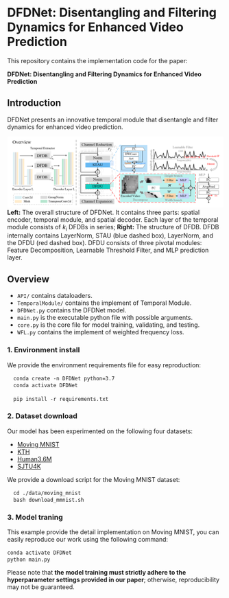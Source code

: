 # DFDNet: Disentangling and Filtering Dynamics for Enhanced Video Prediction

This repository contains the implementation code for the paper:

__DFDNet: Disentangling and Filtering Dynamics for Enhanced Video Prediction__

## Introduction

DFDNet presents an innovative temporal module that disentangle and filter dynamics for enhanced video prediction. 

![DFDNet](/img/figure1.png "The overall framework of DFDNet")
__Left:__ The overall structure of DFDNet. It contains three parts: spatial encoder, temporal module, and spatial decoder. Each layer of the temporal module consists of $k_{i}$ DFDBs in series; __Right:__  The structure of DFDB. DFDB internally contains LayerNorm, STAU (blue dashed box), LayerNorm, and the DFDU (red dashed box). DFDU consists of three pivotal modules: Feature Decomposition, Learnable Threshold Filter, and MLP prediction layer.

## Overview

* `API/` contains dataloaders.
* `TemporalModule/` contains the implement of Temporal Module.
* `DFDNet.py` contains the DFDNet model.
* `main.py` is the executable python file with possible arguments.
* `core.py` is the core file for model training, validating, and testing. 
* `WFL.py` contains the implement of weighted frequency loss.

### 1. Environment install
We provide the environment requirements file for easy reproduction:
```
  conda create -n DFDNet python=3.7
  conda activate DFDNet

  pip install -r requirements.txt
```
### 2. Dataset download

Our model has been experimented on the following four datasets:
* [Moving MNIST](http://www.cs.toronto.edu/~nitish/unsupervised_video/)
* [KTH](https://www.csc.kth.se/cvap/actions/)
* [Human3.6M](http://vision.imar.ro/human3.6m/description.php) 
* [SJTU4K](https://medialab.sjtu.edu.cn/post/sjtu-4k-video-sequences/)

We provide a download script for the Moving MNIST dataset:

```
  cd ./data/moving_mnist
  bash download_mmnist.sh 
```

### 3. Model traning

This example provide the detail implementation on Moving MNIST, you can easily reproduce our work using the following command:

```
conda activate DFDNet
python main.py             
```
Please note that __the model training must strictly adhere to the hyperparameter settings provided in our paper__; otherwise, reproducibility may not be guaranteed.

